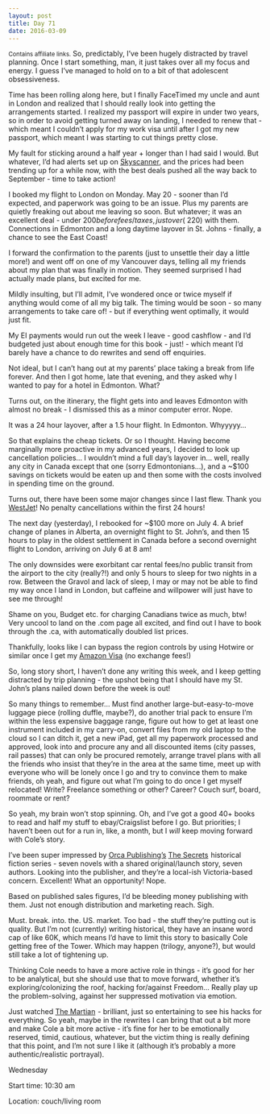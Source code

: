 ```yaml
---
layout: post
title: Day 71
date: 2016-03-09
---
```


<small>Contains affiliate links.</small> So, predictably, I’ve been hugely distracted by travel planning. Once I start something, man, it just takes over all my focus and energy. I guess I’ve managed to hold on to a bit of that adolescent obsessiveness. 

Time has been rolling along here, but I finally FaceTimed my uncle and aunt in London and realized that I should really look into getting the arrangements started. I realized my passport will expire in under two years, so in order to avoid getting turned away on landing, I needed to renew that - which meant I couldn’t apply for my work visa until after I got my new passport, which meant I was starting to cut things pretty close. 

My fault for sticking around a half year + longer than I had said I would. But whatever, I’d had alerts set up on <a href="http://skyscanner.ca/">Skyscanner</a>, and the prices had been trending up for a while now, with the best deals pushed all the way back to September - time to take action! 

I booked my flight to London on Monday. May 20 - sooner than I’d expected, and paperwork was going to be an issue. Plus my parents are quietly freaking out about me leaving so soon. But whatever; it was an excellent deal - under $200 before fees/taxes, just over (~$220) with them. Connections in Edmonton and a long daytime layover in St. Johns - finally, a chance to see the East Coast! 

I forward the confirmation to the parents (just to unsettle their day a little more!) and went off on one of my Vancouver days, telling all my friends about my plan that was finally in motion. They seemed surprised I had actually made plans, but excited for me. 

Mildly insulting, but I’ll admit, I’ve wondered once or twice myself if anything would come of all my big talk. The timing would be soon - so many arrangements to take care of! - but if everything went optimally, it would just fit. 

My EI payments would run out the week I leave - good cashflow - and I’d budgeted just about enough time for this book - just! - which meant I’d barely have a chance to do rewrites and send off enquiries. 

Not ideal, but I can’t hang out at my parents’ place taking a break from life forever. And then I got home, late that evening, and they asked why I wanted to pay for a hotel in Edmonton. What? 

Turns out, on the itinerary, the flight gets into and leaves Edmonton with almost no break - I dismissed this as a minor computer error. Nope. 

It was a 24 hour layover, after a 1.5 hour flight. In Edmonton. Whyyyyy… 

So that explains the cheap tickets. Or so I thought. Having become marginally more proactive in my advanced years, I decided to look up cancellation policies… I wouldn’t mind a full day’s layover in… well, really any city in Canada except that one (sorry Edmontonians…), and a ~$100 savings on tickets would be eaten up and then some with the costs involved in spending time on the ground. 

Turns out, there have been some major changes since I last flew. Thank you <a href="http://www.westjet.com/en-ca/index">WestJet</a>! No penalty cancellations within the first 24 hours! 

The next day (yesterday), I rebooked for ~$100 more on July 4. A brief change of planes in Alberta, an overnight flight to St. John’s, and then 15 hours to play in the oldest settlement in Canada before a second overnight flight to London, arriving on July 6 at 8 am! 

The only downsides were exorbitant car rental fees/no public transit from the airport to the city (really?!) and only 5 hours to sleep for two nights in a row. Between the Gravol and lack of sleep, I may or may not be able to find my way once I land in London, but caffeine and willpower will just have to see me through! 

Shame on you, Budget etc. for charging Canadians twice as much, btw! Very uncool to land on the .com page all excited, and find out I have to book through the .ca, with automatically doubled list prices. 

Thankfully, looks like I can bypass the region controls by using Hotwire or similar once I get my <a href="https://www.amazon.ca/gp/cobrandcard/marketing.html">Amazon Visa</a> (no exchange fees!) 

So, long story short, I haven’t done any writing this week, and I keep getting distracted by trip planning - the upshot being that I should have my St. John’s plans nailed down before the week is out! 

So many things to remember… Must find another large-but-easy-to-move luggage piece (rolling duffle, maybe?), do another trial pack to ensure I’m within the less expensive baggage range, figure out how to get at least one instrument included in my carry-on, convert files from my old laptop to the cloud so I can ditch it, get a new iPad, get all my paperwork processed and approved, look into and procure any and all discounted items (city passes, rail passes) that can only be procured remotely, arrange travel plans with all the friends who insist that they’re in the area at the same time, meet up with everyone who will be lonely once I go and try to convince them to make friends, oh yeah, and figure out what I’m going to do once I get myself relocated! Write? Freelance something or other? Career? Couch surf, board, roommate or rent? 

So yeah, my brain won’t stop spinning. Oh, and I’ve got a good 40+ books to read and half my stuff to ebay/Craigslist before I go. But priorities; I haven’t been out for a run in, like, a month, but I *will* keep moving forward with Cole’s story. 

I’ve been super impressed by <a href="http://www.orcabook.com">Orca Publishing’s</a> <a  href="http://www.amazon.ca/gp/product/1459810821/ref=as_li_tf_tl?ie=UTF8&camp=15121&creative=330641&creativeASIN=1459810821&linkCode=as2&tag=kaie06-20">The Secrets</a><img src="http://ir-ca.amazon-adsystem.com/e/ir?t=kaie06-20&l=as2&o=15&a=1459810821" width="1" height="1" border="0" alt="" style="border:none !important; margin:0px !important;" /> historical fiction series - seven novels with a shared original/launch story, seven authors. Looking into the publisher, and they’re a local-ish Victoria-based concern. Excellent! What an opportunity! Nope. 

Based on published sales figures, I’d be bleeding money publishing with them. Just not enough distribution and marketing reach. Sigh. 

Must. break. into. the. US. market. Too bad - the stuff they’re putting out is quality. But I’m not (currently) writing historical, they have an insane word cap of like 60K, which means I’d have to limit this story to basically Cole getting free of the Tower. Which may happen (trilogy, anyone?), but would still take a lot of tightening up. 

Thinking Cole needs to have a more active role in things - it’s good for her to be analytical, but she should use that to move forward, whether it’s exploring/colonizing the roof, hacking for/against Freedom… Really play up the problem-solving, against her suppressed motivation via emotion. 

Just watched <a  href="http://www.amazon.ca/gp/product/B01DX72JZA/ref=as_li_tf_tl?ie=UTF8&camp=15121&creative=330641&creativeASIN=B01DX72JZA&linkCode=as2&tag=kaie06-20">The Martian</a><img src="http://ir-ca.amazon-adsystem.com/e/ir?t=kaie06-20&l=as2&o=15&a=B01DX72JZA" width="1" height="1" border="0" alt="" style="border:none !important; margin:0px !important;" /> - brilliant, just so entertaining to see his hacks for everything. So yeah, maybe in the rewrites I can bring that out a bit more and make Cole a bit more active - it’s fine for her to be emotionally reserved, timid, cautious, whatever, but the victim thing is really defining that this point, and I’m not sure I like it (although it’s probably a more authentic/realistic portrayal).


Wednesday

Start time: 10:30 am

Location: couch/living room
